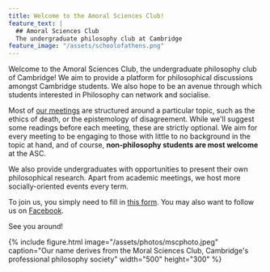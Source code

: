 ```yaml
---
title: Welcome to the Amoral Sciences Club!
feature_text: |
  ## Amoral Sciences Club
  The undergraduate philosophy club at Cambridge
feature_image: "/assets/schoolofathens.png"
---
```

Welcome to the Amoral Sciences Club, the undergraduate philosophy club of Cambridge! We aim to provide a platform for philosophical discussions amongst Cambridge students. We also hope to be an avenue through which students interested in Philosophy can network and socialise. 

Most of [our meetings](https://www.amoralsciences.com/events "our meetings") are structured around a particular topic, such as the ethics of death, or the epistemology of disagreement. While we'll suggest some readings before each meeting, these are strictly optional. We aim for every meeting to be engaging to those with little to no background in the topic at hand, and of course, **non-philosophy students are most welcome** at the ASC.

We also provide undergraduates with opportunities to present their own philosophical research. Apart from academic meetings, we host more socially-oriented events every term. 

To join us, you simply need to fill in [this form](https://forms.gle/SDwbGMb5GQrUHd768 "this form"). You may also want to follow us on [Facebook](https://www.facebook.com/amoralsciencesclub "Facebook").

See you around!

{% include figure.html image="/assets/photos/mscphoto.jpeg" caption="Our name derives from the Moral Sciences Club, Cambridge's professional philosophy society" width="500" height="300" %}

